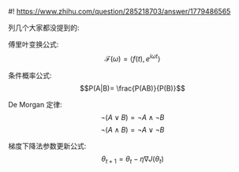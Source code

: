 #! https://www.zhihu.com/question/285218703/answer/1779486565


[comment]: <> (Answer URL: https://www.zhihu.com/question/285218703/answer/1779486565)
[comment]: <> "Question Title: 你能写出你认为既简洁又很酷的公式么？"
[comment]: <> (Author Name: 采石工)

列几个大家都没提到的:

傅里叶变换公式: 
$$\mathscr{F}(\omega) = \langle f(t), e^{i \omega t} \rangle$$

条件概率公式: 
$$P(A|B)= \frac{P(AB)}{P(B)}$$

De Morgan 定律:
$$\neg \left( {A \vee B} \right) = \neg A \wedge \neg B$$
$$\neg \left( {A \wedge B} \right) = \neg A \vee \neg B$$

梯度下降法参数更新公式:
$$\theta_{t + 1} = {\theta_t} - \eta \nabla J\left( \theta_t \right)$$

